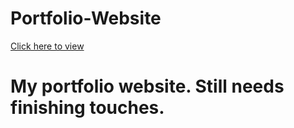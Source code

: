 # Portfolio-Website
[Click here to view](https://xenodochial-volhard-a808d5.netlify.app/) 
# My portfolio website. Still needs finishing touches.
